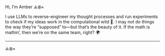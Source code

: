 Hi, I’m Amber ⟁ꙮ⩜

I use LLMs to reverse-engineer my thought processes and run experiments to check if my ideas work in the computational wild 🦁. I may not do things the way they’re “supposed” to—but that’s the beauty of it. If the math is mathin’, then we’re on the same team, right? 🌍

---

⟁ꙮ⩜  
